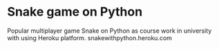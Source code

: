 # Snake game on Python
Popular multiplayer game Snake on Python as course work in university with using Heroku platform.
snakewithpython.heroku.com
